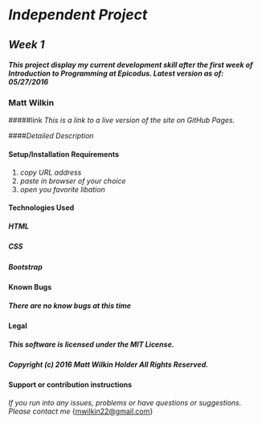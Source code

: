 # _Independent Project_

## _Week 1_

#### _This project display my current development skill after the first week of Introduction to Programming at Epicodus. Latest version as of: 05/27/2016_

### **Matt Wilkin**

#####link _This is a link to a live version of the site on GitHub Pages._

####_Detailed Description_

#### Setup/Installation Requirements

1. _copy URL address_
2. _paste in browser of your choice_
3. _open you favorite libation_

#### Technologies Used

##### HTML

##### CSS

##### Bootstrap

#### Known Bugs

##### _There are no know bugs at this time_

#### Legal

##### This software is licensed under the MIT License.

##### Copyright (c) 2016 Matt Wilkin Holder All Rights Reserved.

#### Support or contribution instructions

_If you run into any issues, problems or have questions or suggestions. Please contact me_
{mwilkin22@gmail.com}
